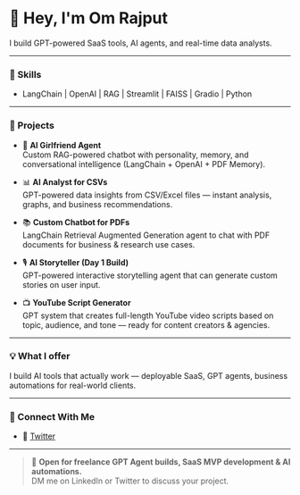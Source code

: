 # 👋 Hey, I'm **Om Rajput**

I build GPT-powered SaaS tools, AI agents, and real-time data analysts.

---

### 🚀 Skills
- LangChain | OpenAI | RAG | Streamlit | FAISS | Gradio | Python

---

### 💼 Projects

- 🧠 **AI Girlfriend Agent**  
Custom RAG-powered chatbot with personality, memory, and conversational intelligence (LangChain + OpenAI + PDF Memory).

- 📊 **AI Analyst for CSVs**  
GPT-powered data insights from CSV/Excel files — instant analysis, graphs, and business recommendations.

- 📚 **Custom Chatbot for PDFs**  
LangChain Retrieval Augmented Generation agent to chat with PDF documents for business & research use cases.

- 🎙️ **AI Storyteller (Day 1 Build)**  
GPT-powered interactive storytelling agent that can generate custom stories on user input.

- 📺 **YouTube Script Generator**  
GPT system that creates full-length YouTube video scripts based on topic, audience, and tone — ready for content creators & agencies.

---

### 💡 What I offer
I build AI tools that actually work — deployable SaaS, GPT agents, business automations for real-world clients.

---

### 🔗 Connect With Me

- 🔗 [Twitter](https://twitter.com/omrajputt00)

---

> 💼 **Open for freelance GPT Agent builds, SaaS MVP development & AI automations.**  
> DM me on LinkedIn or Twitter to discuss your project.

